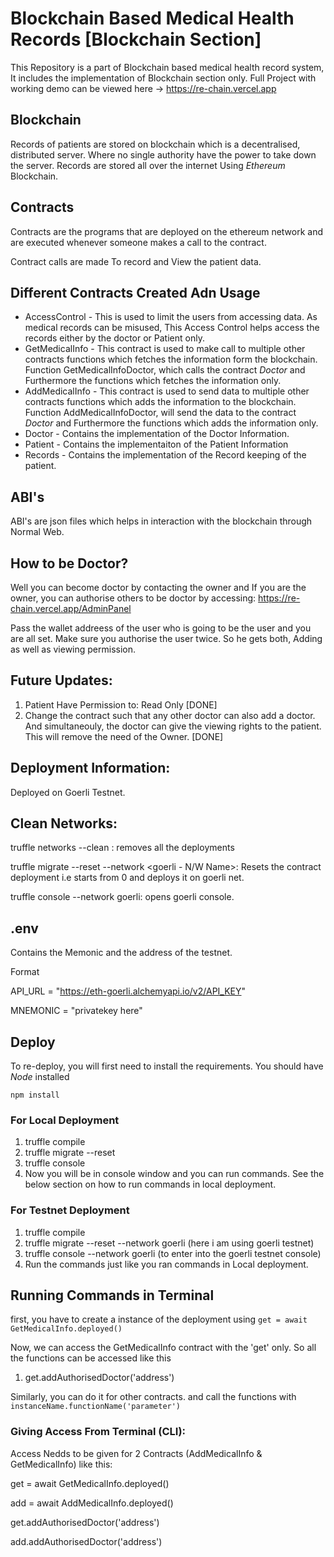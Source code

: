 # Blockchain Based Medical Health Records [Blockchain Section]

This Repository is a part of Blockchain based medical health record system, It includes the implementation of Blockchain section only. Full Project with working demo can be viewed here -> https://re-chain.vercel.app

## Blockchain

Records of patients are stored on blockchain which is a decentralised, distributed server. Where no single authority have the power to take down the server. Records are stored all over the internet Using *Ethereum* Blockchain.

## Contracts

Contracts are the programs that are deployed on the ethereum network and are executed whenever someone makes a call to the contract.

Contract calls are made To record and View the patient data.

## Different Contracts Created Adn Usage

* AccessControl - This is used to limit the users from accessing data. As medical records can be misused, This Access Control helps access the records either by the doctor or Patient only.
* GetMedicalInfo - This contract is used to make call to multiple other contracts functions which fetches the information form the blockchain. Function GetMedicalInfoDoctor, which calls the contract *Doctor* and Furthermore the functions which fetches the information only.
* AddMedicalInfo - This contract is used to send data to multiple other contracts functions which adds the information to the blockchain. Function AddMedicalInfoDoctor, will send the data to the contract *Doctor* and Furthermore the functions which adds the information only.
* Doctor - Contains the implementation of the Doctor Information.
* Patient - Contains the implementaiton of the Patient Information
* Records -  Contains the implementation of the Record keeping of the patient.

## ABI's

ABI's are json files which helps in interaction with the blockchain through Normal Web. 

## How to be Doctor?

Well you can become doctor by contacting the owner and If you are the owner, you can authorise others to be doctor by accessing: https://re-chain.vercel.app/AdminPanel

Pass the wallet addreess of the user who is going to be the user and you are all set. Make sure you authorise the user twice. So he gets both, Adding as well as viewing permission.


## Future Updates:

1. Patient Have Permission to: Read Only [DONE]
2. Change the contract such that any other doctor can also add a doctor. And simultaneouly, the doctor can give the viewing rights to the patient. This will remove the need of the Owner. [DONE]

## Deployment Information:

Deployed on Goerli Testnet.

## Clean Networks:

truffle networks --clean : removes all the deployments

truffle migrate --reset --network <goerli - N/W Name>: Resets the contract deployment i.e starts from 0 and deploys it on goerli net.

truffle console --network goerli: opens goerli console.


## .env

Contains the Memonic and the address of the testnet.

Format

API_URL = "https://eth-goerli.alchemyapi.io/v2/API_KEY"

MNEMONIC = "privatekey here"

## Deploy

To re-deploy, you will first need to install the requirements.
You should have *Node* installed

`npm install`

### For Local Deployment

1. truffle compile
2. truffle migrate --reset 
3. truffle console
4. Now you will be in console window and you can run commands. See the below section on how to run commands in local deployment.

### For Testnet Deployment

1. truffle compile
2. truffle migrate --reset  --network goerli (here i am using goerli testnet)
3. truffle console --network goerli (to enter into the goerli testnet console)
4. Run the commands just like you ran commands in Local deployment.


## Running Commands in Terminal

first, you have to create a instance of the deployment using `get = await GetMedicalInfo.deployed()`

Now, we can access the GetMedicalInfo contract with the 'get' only. So all the functions can be accessed like this

1. get.addAuthorisedDoctor('address')

Similarly, you can do it for other contracts. and call the functions with `instanceName.functionName('parameter')`

### Giving Access From Terminal (CLI):

Access Nedds to be given for 2 Contracts (AddMedicalInfo & GetMedicalInfo) like this:

get = await GetMedicalInfo.deployed()

add = await AddMedicalInfo.deployed()

get.addAuthorisedDoctor('address')

add.addAuthorisedDoctor('address')
